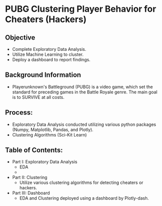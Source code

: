 # PUBG Clustering Player Behavior for Cheaters (Hackers)
## Objective
* Complete Exploratory Data Analysis.
* Utilize Machine Learning to cluster.
* Deploy a dashboard to report findings.

## Background Information
* Playerunknown's Battleground (PUBG) is a video game, which set the standard for preceding games in the Battle Royale genre. The main goal is to SURVIVE at all costs.

## Process:
* Exploratory Data Analysis conducted utilizing various python packages (Numpy, Matplotlib, Pandas, and Plotly).
* Clustering Algorithms (Sci-Kit Learn)


## Table of Contents:
* Part I: Exploratory Data Analysis
    * EDA
	* 
* Part II: Clustering
    * Utilize various clustering algorithms for detecting cheaters or hackers.
* Part III: Dashboard
    * EDA and Clustering deployed using a dashboard by Plotly-dash.
